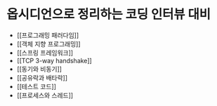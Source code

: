 # 옵시디언으로 정리하는 코딩 인터뷰 대비

- [[프로그래밍 패러다임]]
- [[객체 지향 프로그래밍]]
- [[스프링 프레임워크]]
- [[TCP 3-way handshake]]
- [[동기와 비동기]]
- [[공유락과 배타락]]
- [[테스트 코드]]
- [[프로세스와 스레드]]